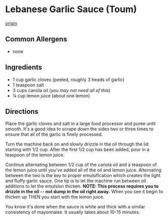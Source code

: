 # Lebanese Garlic Sauce (Toum)
[origin](https://thelemonbowl.com/lebanese-garlic-sauce/)

## Common Allergens
* none

## Ingredients
* 1 cup garlic cloves (peeled, roughly 3 heads of garlic)
* 1 teaspoon salt
* 3 cups canola oil (_*you may not need all of this*_)
* ¼ cup lemon juice (about one lemon)

## Directions
Place the garlic cloves and salt in a large food processor and puree until smooth. It's a good idea to scrape down the sides two or three times to ensure that all of the garlic is finely processed.

Turn the machine back on and slowly drizzle in the oil through the lid starting with 1/2 cup. After the first 1/2 cup has been added, pour in a teaspoon of the lemon juice.

Continue alternating between 1/2 cup of the canola oil and a teaspoon of the lemon juice until you've added all of the oil and lemon juice. Alternating between the two is the key to proper emulsification which creates the light and fluffy garlic sauce. One tip is to let the machine run between oil additions to let the emulsion thicken. **NOTE: This process requires you to drizzle in the oil -- not dump in the oil right away.** When you see it begin to thicken up THEN you start with the lemon juice.

You know it's done when the sauce is white and thick with a similar consistency of mayonnaise. It usually takes about 10-15 minutes.